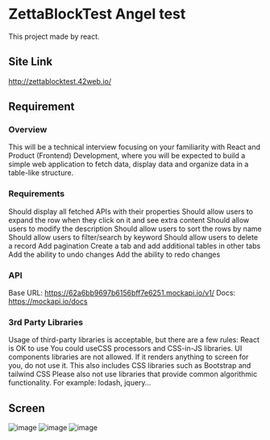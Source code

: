 # ZettaBlockTest Angel test
This project made by react.

## Site Link
http://zettablocktest.42web.io/

## Requirement

### Overview
This will be a technical interview focusing on your familiarity with React and Product (Frontend) Development, where you will be expected to build a simple web application to fetch data, display data and organize data in a table-like structure.

### Requirements
Should display all fetched APIs with their properties
Should allow users to expand the row when they click on it and see extra content
Should allow users to modify the description
Should allow users to sort the rows by name
Should allow users to filter/search by keyword
Should allow users to delete a record
Add pagination
Create a tab and add additional tables in other tabs
Add the ability to undo changes
Add the ability to redo changes

### API
Base URL: https://62a6bb9697b6156bff7e6251.mockapi.io/v1/
Docs: https://mockapi.io/docs

### 3rd Party Libraries 
Usage of third-party libraries is acceptable, but there are a few rules: 
React is OK to use 
You could useCSS processors and CSS-in-JS libraries. 
UI components libraries are not allowed. If it renders anything to screen for you, do not use it. This also includes CSS libraries such as Bootstrap and tailwind CSS
Please also not use libraries that provide common algorithmic functionality. For example: lodash, jquery…


## Screen
![image](https://user-images.githubusercontent.com/9028177/197392009-ceba0a0b-7988-427b-b4fb-c9be62492083.png)
![image](https://user-images.githubusercontent.com/9028177/197392028-cca846e8-cfd2-4279-9603-58d0cad22d74.png)
![image](https://user-images.githubusercontent.com/9028177/197392040-3c9de032-2a86-4593-b700-05721fe261e2.png)
